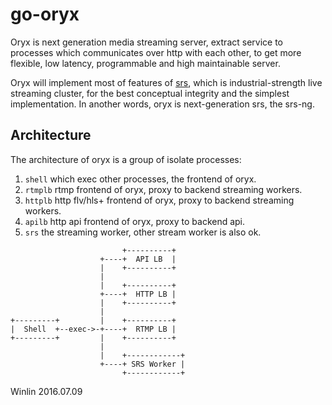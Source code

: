 # go-oryx

Oryx is next generation media streaming server, extract service to processes 
which communicates over http with each other, to get more flexible, low latency,
programmable and high maintainable server.

Oryx will implement most of features of [srs](https://github.com/ossrs/srs), 
which is industrial-strength live streaming cluster, for the best conceptual 
integrity and the simplest implementation. In another words, oryx is next-generation 
srs, the srs-ng.

## Architecture

The architecture of oryx is a group of isolate processes:

1. `shell` which exec other processes, the frontend of oryx.
1. `rtmplb` rtmp frontend of oryx, proxy to backend streaming workers.
1. `httplb` http flv/hls+ frontend of oryx, proxy to backend streaming workers.
1. `apilb` http api frontend of oryx, proxy to backend api.
1. `srs` the streaming worker, other stream worker is also ok.

```
                         +----------+
                    +----+  API LB  |
                    |    +----------+
                    |
                    |    +----------+
                    +----+  HTTP LB |
                    |    +----------+
                    |
+---------+         |    +----------+
|  Shell  +--exec->-+----+  RTMP LB |
+---------+         |    +----------+
                    |
                    |    +------------+
                    +----+ SRS Worker |
                         +------------+
```

Winlin 2016.07.09
